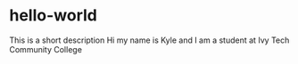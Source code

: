 # hello-world
This is a short description
Hi my name is Kyle and I am a student at Ivy Tech Community College
